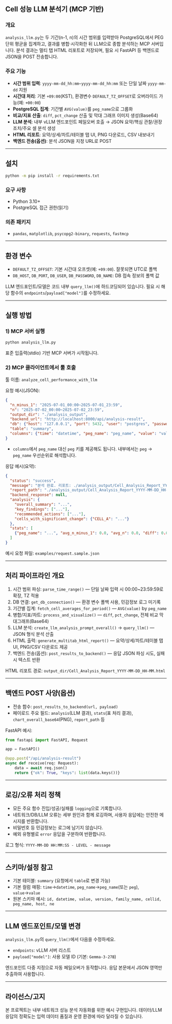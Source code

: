 ## Cell 성능 LLM 분석기 (MCP 기반)

### 개요
`analysis_llm.py`는 두 기간(n-1, n)의 시간 범위를 입력받아 PostgreSQL에서 PEG 단위 평균을 집계하고, 결과를 병합·시각화한 뒤 LLM으로 종합 분석하는 MCP 서버입니다. 분석 결과는 멀티 탭 HTML 리포트로 저장되며, 필요 시 FastAPI 등 백엔드로 JSON을 POST 전송합니다.

### 주요 기능
- **시간 범위 입력**: `yyyy-mm-dd_hh:mm~yyyy-mm-dd_hh:mm` 또는 단일 날짜 `yyyy-mm-dd` 지원
- **시간대 처리**: 기본 `+09:00`(KST), 환경변수 `DEFAULT_TZ_OFFSET`로 오버라이드 가능(예: `+00:00`)
- **PostgreSQL 집계**: 기간별 `AVG(value)`를 `peg_name`으로 그룹화
- **비교/지표 산출**: `diff`, `pct_change` 산출 및 막대 그래프 이미지 생성(Base64)
- **LLM 분석**: 내부 vLLM 엔드포인트 페일오버 호출 → JSON 요약/핵심 관찰/권장 조치/주요 셀 분석 생성
- **HTML 리포트**: 요약/상세/차트/테이블 탭 UI, PNG 다운로드, CSV 내보내기
- **백엔드 전송(옵션)**: 분석 JSON을 지정 URL로 POST

---

## 설치
```bash
python -m pip install -r requirements.txt
```

### 요구 사항
- Python 3.10+
- PostgreSQL 접근 권한(읽기)

### 의존 패키지
- `pandas`, `matplotlib`, `psycopg2-binary`, `requests`, `fastmcp`

---

## 환경 변수
- `DEFAULT_TZ_OFFSET`: 기본 시간대 오프셋(예: `+09:00`). 잘못되면 UTC로 폴백
- `DB_HOST`, `DB_PORT`, `DB_USER`, `DB_PASSWORD`, `DB_NAME`: DB 접속 정보의 폴백 값

LLM 엔드포인트/모델은 코드 내부 `query_llm()`에 하드코딩되어 있습니다. 필요 시 해당 함수의 `endpoints`/`payload["model"]`를 수정하세요.

---

## 실행 방법
### 1) MCP 서버 실행
```bash
python analysis_llm.py
```
표준 입출력(stdio) 기반 MCP 서버가 시작됩니다.

### 2) MCP 클라이언트에서 툴 호출
툴 이름: `analyze_cell_performance_with_llm`

요청 예시(JSON):
```json
{
  "n_minus_1": "2025-07-01_00:00~2025-07-01_23:59",
  "n": "2025-07-02_00:00~2025-07-02_23:59",
  "output_dir": "./analysis_output",
  "backend_url": "http://localhost:8000/api/analysis-result",
  "db": {"host": "127.0.0.1", "port": 5432, "user": "postgres", "password": "pass", "dbname": "netperf"},
  "table": "summary",
  "columns": {"time": "datetime", "peg_name": "peg_name", "value": "value"}
}
```
- `columns`에서 `peg_name` 대신 `peg` 키를 제공해도 됩니다. 내부에서는 `peg` → `peg_name` 우선순위로 해석합니다.

응답 예시(요약):
```json
{
  "status": "success",
  "message": "분석 완료. 리포트: ./analysis_output/Cell_Analysis_Report_YYYY-MM-DD_HH-MM.html",
  "report_path": "./analysis_output/Cell_Analysis_Report_YYYY-MM-DD_HH-MM.html",
  "backend_response": null,
  "analysis": {
    "overall_summary": "...",
    "key_findings": ["..."],
    "recommended_actions": ["..."],
    "cells_with_significant_change": {"CELL_A": "..."}
  },
  "stats": [
    {"peg_name": "...", "avg_n_minus_1": 0.0, "avg_n": 0.0, "diff": 0.0, "pct_change": 0.0}
  ]
}
```

예시 요청 파일: `examples/request.sample.json`

---

## 처리 파이프라인 개요
1. 시간 범위 파싱: `parse_time_range()` — 단일 날짜 입력 시 00:00~23:59:59로 확장, TZ 적용
2. DB 연결: `get_db_connection()` — 환경 변수 폴백 사용, 민감정보 로그 미기록
3. 기간별 집계: `fetch_cell_averages_for_period()` — `AVG(value)` by `peg_name`
4. 병합/지표/차트: `process_and_visualize()` — `diff`, `pct_change`, 전체 비교 막대그래프(Base64)
5. LLM 분석: `create_llm_analysis_prompt_overall()` → `query_llm()` — JSON 형식 분석 산출
6. HTML 출력: `generate_multitab_html_report()` — 요약/상세/차트/테이블 탭 UI, PNG/CSV 다운로드 제공
7. 백엔드 전송(옵션): `post_results_to_backend()` — 응답 JSON 파싱 시도, 실패 시 텍스트 반환

HTML 리포트 경로: `output_dir/Cell_Analysis_Report_YYYY-MM-DD_HH-MM.html`

---

## 백엔드 POST 사양(옵션)
- 전송 함수: `post_results_to_backend(url, payload)`
- 페이로드 주요 필드: `analysis`(LLM 결과), `stats`(표 처리 결과), `chart_overall_base64`(PNG), `report_path` 등

FastAPI 예시:
```python
from fastapi import FastAPI, Request

app = FastAPI()

@app.post("/api/analysis-result")
async def receive(req: Request):
    data = await req.json()
    return {"ok": True, "keys": list(data.keys())}
```

---

## 로깅/오류 처리 정책
- 모든 주요 함수 진입/성공/실패를 `logging`으로 기록합니다.
- 네트워크/DB/LLM 오류는 세부 원인과 함께 로깅하며, 사용자 응답에는 안전한 메시지를 반환합니다.
- 비밀번호 등 민감정보는 로그에 남기지 않습니다.
- 예외 유형별로 `error` 응답을 구분하여 반환합니다.

로그 형식: `YYYY-MM-DD HH:MM:SS - LEVEL - message`

---

## 스키마/설정 참고
- 기본 테이블: `summary` (요청에서 `table`로 변경 가능)
- 기본 컬럼 매핑: `time`→`datetime`, `peg_name`→`peg_name`(또는 `peg`), `value`→`value`
- 원본 스키마 예시: `id, datetime, value, version, family_name, cellid, peg_name, host, ne`

---

## LLM 엔드포인트/모델 변경
`analysis_llm.py`의 `query_llm()`에서 다음을 수정하세요.
- `endpoints`: vLLM 서버 리스트
- `payload["model"]`: 사용 모델 ID (기본: `Gemma-3-27B`)

엔드포인트 다중 지정으로 자동 페일오버가 동작합니다. 응답 본문에서 JSON 영역만 추출하여 사용합니다.

---

## 라이선스/고지
본 프로젝트는 내부 네트워크 성능 분석 자동화를 위한 예시 구현입니다. 데이터/LLM 응답의 정확도는 입력 데이터 품질과 운영 환경에 따라 달라질 수 있습니다.



